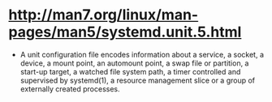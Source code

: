 
# http://man7.org/linux/man-pages/man5/systemd.unit.5.html
*  A unit configuration file encodes information about a service, a
       socket, a device, a mount point, an automount point, a swap file or
       partition, a start-up target, a watched file system path, a timer
       controlled and supervised by systemd(1), a resource management slice
       or a group of externally created processes.
